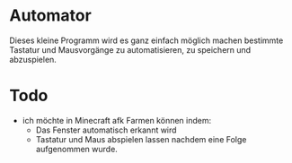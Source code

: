 # Automator
 Dieses kleine Programm wird es ganz einfach möglich machen bestimmte Tastatur und Mausvorgänge zu automatisieren, zu speichern und abzuspielen.


# Todo
- ich möchte in Minecraft afk Farmen können indem:
    - Das Fenster automatisch erkannt wird
    - Tastatur und Maus abspielen lassen nachdem eine Folge aufgenommen wurde.